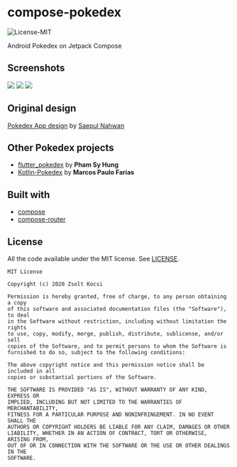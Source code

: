 # compose-pokedex
![License-MIT](https://img.shields.io/badge/License-MIT-red.svg)

Android Pokedex on Jetpack Compose

## Screenshots

![](https://imgur.com/QK1oSpH.png)
![](https://imgur.com/ItpuqRh.png)
![](https://imgur.com/otiwrN5.png)


## Original design

[Pokedex App design](https://dribbble.com/shots/6545819-Pokedex-App) by [Saepul Nahwan](https://dribbble.com/saepulnahwan23)

## Other Pokedex projects

- [flutter_pokedex](https://github.com/scitbiz/flutter_pokedex/) by **Pham Sy Hung**
- [Kotlin-Pokedex](https://github.com/mrcsxsiq/Kotlin-Pokedex) by **Marcos Paulo Farias**

## Built with

- [compose](https://developer.android.com/jetpack/compose)
- [compose-router](https://github.com/zsoltk/compose-router)

## License

All the code available under the MIT license. See [LICENSE](LICENSE).

```
MIT License

Copyright (c) 2020 Zsolt Kocsi

Permission is hereby granted, free of charge, to any person obtaining a copy
of this software and associated documentation files (the "Software"), to deal
in the Software without restriction, including without limitation the rights
to use, copy, modify, merge, publish, distribute, sublicense, and/or sell
copies of the Software, and to permit persons to whom the Software is
furnished to do so, subject to the following conditions:

The above copyright notice and this permission notice shall be included in all
copies or substantial portions of the Software.

THE SOFTWARE IS PROVIDED "AS IS", WITHOUT WARRANTY OF ANY KIND, EXPRESS OR
IMPLIED, INCLUDING BUT NOT LIMITED TO THE WARRANTIES OF MERCHANTABILITY,
FITNESS FOR A PARTICULAR PURPOSE AND NONINFRINGEMENT. IN NO EVENT SHALL THE
AUTHORS OR COPYRIGHT HOLDERS BE LIABLE FOR ANY CLAIM, DAMAGES OR OTHER
LIABILITY, WHETHER IN AN ACTION OF CONTRACT, TORT OR OTHERWISE, ARISING FROM,
OUT OF OR IN CONNECTION WITH THE SOFTWARE OR THE USE OR OTHER DEALINGS IN THE
SOFTWARE.
```
